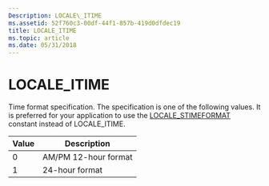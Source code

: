 ```yaml
---
Description: LOCALE\_ITIME
ms.assetid: 52f760c3-00df-44f1-857b-419d0dfdec19
title: LOCALE_ITIME
ms.topic: article
ms.date: 05/31/2018
---
```


# LOCALE\_ITIME

Time format specification. The specification is one of the following values. It is preferred for your application to use the [LOCALE\_STIMEFORMAT](locale-stime-constants.md) constant instead of LOCALE\_ITIME.



| Value | Description          |
|-------|----------------------|
| 0     | AM/PM 12-hour format |
| 1     | 24-hour format       |



 

 

 



